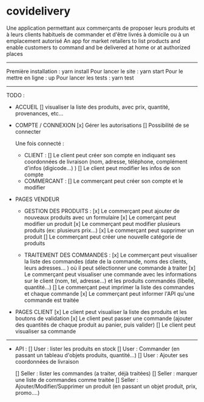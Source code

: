 # covidelivery
Une application permettant aux commerçants de proposer leurs produits et à leurs clients habituels de commander et d'être livrés à domicile ou à un emplacement autorisé
An app for market retailers to list products and enable customers to command and be delivered at home or at authorized places

___________
Première installation : yarn install
Pour lancer le site : yarn start
Pour le mettre en ligne : up
Pour lancer les tests : yarn test

___________
TODO :

- ACCUEIL
	[] visualiser la liste des produits, avec prix, quantité, provenances, etc…

- COMPTE / CONNEXION
	[x] Gérer les autorisations
    [] Possibilité de se connecter

    Une fois connecté :
	- CLIENT : 
	[] Le client peut créer son compte en indiquant ses coordonnées de livraison (nom, adresse, téléphone, complément d'infos (digicode...) <!-- moyen de paiement ?, -->)
	[] Le client peut modifier les infos de son compte
	- COMMERCANT :
	[] Le commerçant peut créer son compte et le modifier

- PAGES VENDEUR
	- GESTION DES PRODUITS :
	[x] Le commerçant peut ajouter de nouveaux produits avec un formulaire
	[x] Le comerçant peut modifier un produit
	[x] Le commerçant peut modifier plusieurs produits (ex: plusieurs prix...)
	[x] Le commerçant peut supprimer un produit
	[] Le commerçant peut créer une nouvelle catégorie de produits

	- TRAITEMENT DES COMMANDES :
	[x] Le commerçant peut visualiser la liste des commandes (date de la commande, noms des clients, leurs adresses... ) où il peut sélectionner une commande à traiter
	[x] Le commerçant peut visualiser une commande avec les informations sur le client (nom, tel, adresse...) et les produits commandés (libellé, quantité...)
	[] Le commerçant peut imprimer la liste des commandes et chaque commande
	[x] Le commerçant peut informer l'API qu'une commande est traitée

- PAGES CLIENT
	[x] Le client peut visualiser la liste des produits et les boutons de validation
	[x] Le client peut passer une commande (ajouter des quantités de chaque produit au panier, puis valider)
	[] Le client peut visualiser sa commande

_______________________
- API :
	[] User : lister les produits en stock
	[] User : Commander (en passant un tableau d'objets produits, quantité…)
	[] User : Ajouter ses coordonnées de livraison

	[] Seller : lister les commandes (a traiter, déjà traitées)
	[] Seller : marquer une liste de commandes comme traitée
	[] Seller : Ajouter/Modifier/Supprimer un produit (en passant un objet produit, prix, promo….)
		

